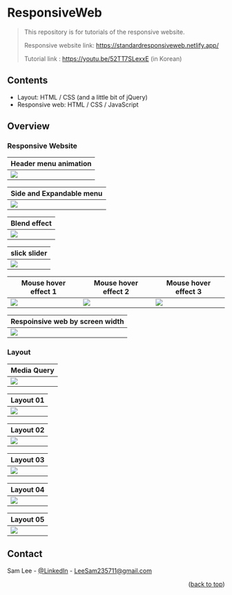 # ResponsiveWeb
> This repository is for tutorials of the responsive website.
> 
> Responsive website link: https://standardresponsiveweb.netlify.app/
> 
> Tutorial link : https://youtu.be/52TT7SLexxE (in Korean)

<!-- CONTENTS -->
## Contents
* Layout: HTML / CSS (and a little bit of jQuery)
* Responsive web: HTML / CSS / JavaScript

<!-- OVERVIEW -->
## Overview

### Responsive Website

|  Header menu animation  |
|-----------------|
|![](./images/header.gif) |

|  Side and Expandable menu  |
|-----------------|
|![](./images/menu.gif) |

|  Blend effect  |
|-----------------|
|![](./images/blend.gif) |

|  slick slider |
|-----------------|
|![](./images/slickslider.gif) |

| Mouse hover effect 1 | Mouse hover effect 2 | Mouse hover effect 3 |
|-----------------|-----------------|-----------------|
|![](./images/hover1.gif) |![](./images/hover2.gif) |![](./images/hover3.gif) |

|  Respoinsive web by screen width  |
|-----------------|
|![](./images/responsive.gif) |

### Layout

|  Media Query  |
|-----------------|
|![](./images/media_query.gif) |

| Layout 01  |
|-----------------|
|![](./images/layout01.gif) |

| Layout 02  |
|-----------------|
|![](./images/layout02.gif) |

| Layout 03  |
|-----------------|
|![](./images/layout03.gif) |

| Layout 04  |
|-----------------|
|![](./images/layout04.gif) |

| Layout 05  |
|-----------------|
|![](./images/layout05.gif) |

<!-- CONTACT -->
## Contact

Sam Lee - [@LinkedIn](https://www.linkedin.com/in/sam-lee-dev/) - LeeSam235711@gmail.com


<p align="right">(<a href="#top">back to top</a>)</p>
